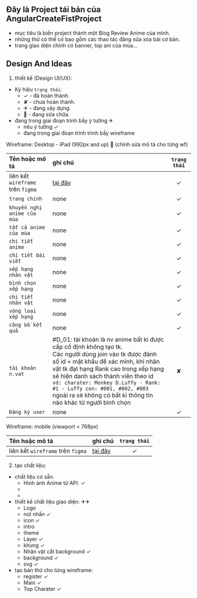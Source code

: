 ## Đây là Project tái bản của AngularCreateFistProject
- mục tiêu là biến project thành một Blog Review Anime của mình.
- những thứ có thể có bao gồm các thao tác đăng sửa xóa bài cơ bản.
- trang giao diện chính có banner, top ani của mùa...

## Design And Ideas

1. thiết kế (Design UI/UX):
- Ký hiệu ``trạng thái``:
  - ✓ - đã hoàn thành.
  - ✘ - chưa hoàn thành.
  - ✈ - đang xây dựng.
  - 🔧 - đang sửa chữa.
- đang trong giai đoạn trình bầy ý tưởng ✈
  - nêu ý tưởng ✓
  - đang trong giai đoạn trình trình bầy wireframe

Wireframe: Desktop - iPad (992px and up) 🔧 (chỉnh sửa mô tả cho từng wf)

| Tên hoặc mô tả | ghi chú | ``trạng thái`` |
|  :--- |  :--- |  :---: |
| liên kết `wireframe` trên `figma` | [tại đây](https://www.figma.com/design/fgX0eg3NZonqN1RlvywQd0/BLOG-ANIME?node-id=0-1&t=NgMK65rTST1jAEjc-1) | ✓ |
| `trang chính` | none | ✓ |
| `khuyến nghị anime của mùa` | none | ✓ |
| `tất cả anime của mùa` | none | ✓ |
| `chi tiết anime` | none | ✓ |
| `chi tiết bài viết` | none | ✓ |
| `xếp hạng nhân vật` | none | ✓ |
| `bình chọn xếp hạng` | none | ✓ |
| `chi tiết nhân vật` | none | ✓ |
| `vòng loại xếp hạng` | none | ✓ |
| `công bố kết quả` | none | ✓ |
| `tài khoản n.vat` | #D_01: tài khoản là nv anime bất kì được cấp cố định không tạo tk.<br> Các người dùng join vào tk được đánh số id + mật khẩu để xác minh, khi nhân vật tk đạt hạng Rank cao trong xếp hạng sẽ hiện danh sách thành viên theo id <br> `vd: charater: Monkey D.Luffy - Rank: #1 - Luffy con: #001, #002, #003` <br> ngoài ra sẽ không có bất kì thông tin nào khác từ người bình chọn | ✘ |
| `Đăng ký user` | none | ✓ |

Wireframe: mobile (viewport < 768px)

| Tên hoặc mô tả | ghi chú | ``trạng thái`` |
|  :--- |  :--- |  :---: |
| liên kết `wireframe` trên `figma` | [tại đây](https://www.figma.com/design/fgX0eg3NZonqN1RlvywQd0/BLOG-ANIME?node-id=0-1&t=NgMK65rTST1jAEjc-1) | ✓ |

2. tạo chất liệu:
 - chất liệu có sẵn.
    - Hình ảnh Anime từ API. ✓
    -
    -
 - thiết kế chất liệu giao diện: ✈✈
    - Logo
    - nút nhấn ✓
    - icon ✓
    - intro
    - theme
    - Layer ✓
    - khung ✓
    - Nhân vật cắt background ✓
    - background ✓
    - svg ✓
  - tạo bản thử cho từng wireframe:
    - register ✓
    - Main ✓
    - Top Charater ✓
  
<!---
[## thiết kế CSDL (Design Database) ✘
## Cải tạo khung dự án (Refactor Project) ✘
## tạo chức năng hệ thống (Code BE Funtions) ✘
## tạo chức giao diện (Code FE Funtions) ✘
## ...
## ...](url)
-->

